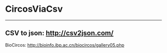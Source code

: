 # CircosViaCsv
---
CSV to json: http://csv2json.com/
---
BioCircos: http://bioinfo.ibp.ac.cn/biocircos/gallery05.php

